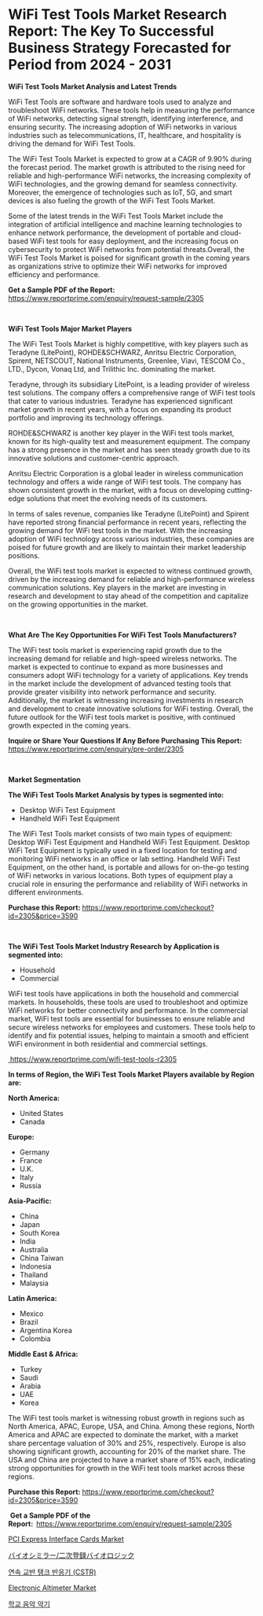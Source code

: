 <p><h1>WiFi Test Tools Market Research Report: The Key To Successful Business Strategy Forecasted for Period from 2024 - 2031</h1></p><p><strong>WiFi Test Tools Market Analysis and Latest Trends</strong></p>
<p><p>WiFi Test Tools are software and hardware tools used to analyze and troubleshoot WiFi networks. These tools help in measuring the performance of WiFi networks, detecting signal strength, identifying interference, and ensuring security. The increasing adoption of WiFi networks in various industries such as telecommunications, IT, healthcare, and hospitality is driving the demand for WiFi Test Tools.</p><p>The WiFi Test Tools Market is expected to grow at a CAGR of 9.90% during the forecast period. The market growth is attributed to the rising need for reliable and high-performance WiFi networks, the increasing complexity of WiFi technologies, and the growing demand for seamless connectivity. Moreover, the emergence of technologies such as IoT, 5G, and smart devices is also fueling the growth of the WiFi Test Tools Market.</p><p>Some of the latest trends in the WiFi Test Tools Market include the integration of artificial intelligence and machine learning technologies to enhance network performance, the development of portable and cloud-based WiFi test tools for easy deployment, and the increasing focus on cybersecurity to protect WiFi networks from potential threats.Overall, the WiFi Test Tools Market is poised for significant growth in the coming years as organizations strive to optimize their WiFi networks for improved efficiency and performance.</p></p>
<p><strong>Get a Sample PDF of the Report:&nbsp;</strong> <a href="https://www.reportprime.com/enquiry/request-sample/2305">https://www.reportprime.com/enquiry/request-sample/2305</a></p>
<p>&nbsp;</p>
<p><strong>WiFi Test Tools Major Market Players</strong></p>
<p><p>The WiFi Test Tools Market is highly competitive, with key players such as Teradyne (LitePoint), ROHDE&SCHWARZ, Anritsu Electric Corporation, Spirent, NETSCOUT, National Instruments, Greenlee, Viavi, TESCOM Co., LTD., Dycon, Vonaq Ltd, and Trilithic Inc. dominating the market.</p><p>Teradyne, through its subsidiary LitePoint, is a leading provider of wireless test solutions. The company offers a comprehensive range of WiFi test tools that cater to various industries. Teradyne has experienced significant market growth in recent years, with a focus on expanding its product portfolio and improving its technology offerings.</p><p>ROHDE&SCHWARZ is another key player in the WiFi test tools market, known for its high-quality test and measurement equipment. The company has a strong presence in the market and has seen steady growth due to its innovative solutions and customer-centric approach.</p><p>Anritsu Electric Corporation is a global leader in wireless communication technology and offers a wide range of WiFi test tools. The company has shown consistent growth in the market, with a focus on developing cutting-edge solutions that meet the evolving needs of its customers.</p><p>In terms of sales revenue, companies like Teradyne (LitePoint) and Spirent have reported strong financial performance in recent years, reflecting the growing demand for WiFi test tools in the market. With the increasing adoption of WiFi technology across various industries, these companies are poised for future growth and are likely to maintain their market leadership positions.</p><p>Overall, the WiFi test tools market is expected to witness continued growth, driven by the increasing demand for reliable and high-performance wireless communication solutions. Key players in the market are investing in research and development to stay ahead of the competition and capitalize on the growing opportunities in the market.</p></p>
<p>&nbsp;</p>
<p><strong>What Are The Key Opportunities For WiFi Test Tools Manufacturers?</strong></p>
<p><p>The WiFi test tools market is experiencing rapid growth due to the increasing demand for reliable and high-speed wireless networks. The market is expected to continue to expand as more businesses and consumers adopt WiFi technology for a variety of applications. Key trends in the market include the development of advanced testing tools that provide greater visibility into network performance and security. Additionally, the market is witnessing increasing investments in research and development to create innovative solutions for WiFi testing. Overall, the future outlook for the WiFi test tools market is positive, with continued growth expected in the coming years.</p></p>
<p><strong>Inquire or Share Your Questions If Any Before Purchasing This Report:</strong> <a href="https://www.reportprime.com/enquiry/pre-order/2305">https://www.reportprime.com/enquiry/pre-order/2305</a></p>
<p>&nbsp;</p>
<p><strong>Market Segmentation</strong></p>
<p><strong>The WiFi Test Tools Market Analysis by types is segmented into:</strong></p>
<p><ul><li>Desktop WiFi Test Equipment</li><li>Handheld WiFi Test Equipment</li></ul></p>
<p><p>The WiFi Test Tools market consists of two main types of equipment: Desktop WiFi Test Equipment and Handheld WiFi Test Equipment. Desktop WiFi Test Equipment is typically used in a fixed location for testing and monitoring WiFi networks in an office or lab setting. Handheld WiFi Test Equipment, on the other hand, is portable and allows for on-the-go testing of WiFi networks in various locations. Both types of equipment play a crucial role in ensuring the performance and reliability of WiFi networks in different environments.</p></p>
<p><strong>Purchase this Report:&nbsp;</strong><a href="https://www.reportprime.com/checkout?id=2305&price=3590">https://www.reportprime.com/checkout?id=2305&price=3590</a></p>
<p>&nbsp;</p>
<p><strong>The WiFi Test Tools Market Industry Research by Application is segmented into:</strong></p>
<p><ul><li>Household</li><li>Commercial</li></ul></p>
<p><p>WiFi test tools have applications in both the household and commercial markets. In households, these tools are used to troubleshoot and optimize WiFi networks for better connectivity and performance. In the commercial market, WiFi test tools are essential for businesses to ensure reliable and secure wireless networks for employees and customers. These tools help to identify and fix potential issues, helping to maintain a smooth and efficient WiFi environment in both residential and commercial settings.</p></p>
<p><a href="https://www.reportprime.com/wifi-test-tools-r2305">&nbsp;https://www.reportprime.com/wifi-test-tools-r2305</a></p>
<p><strong>In terms of Region, the WiFi Test Tools Market Players available by Region are:</strong></p>
<p>
    <p> <strong> North America: </strong>
        <ul>
            <li>United States</li>
            <li>Canada</li>
        </ul>
        </p> 
    <p> <strong> Europe: </strong>
        <ul>
            <li>Germany</li>
            <li>France</li>
            <li>U.K.</li>
            <li>Italy</li>
            <li>Russia</li>
        </ul>
        </p> 
    <p> <strong> Asia-Pacific: </strong>
        <ul>
            <li>China</li>
            <li>Japan</li>
            <li>South Korea</li>
            <li>India</li>
            <li>Australia</li>
            <li>China Taiwan</li>
            <li>Indonesia</li>
            <li>Thailand</li>
            <li>Malaysia</li>
        </ul>
        </p> 
    <p> <strong> Latin America: </strong>
        <ul>
            <li>Mexico</li>
            <li>Brazil</li>
            <li>Argentina Korea</li>
            <li>Colombia</li>
        </ul>
        </p> 
    <p> <strong> Middle East & Africa: </strong>
        <ul>
            <li>Turkey</li>
            <li>Saudi</li>
            <li>Arabia</li>
            <li>UAE</li>
            <li>Korea</li>
        </ul>
    </p>
    </p>
<p><p>The WiFi test tools market is witnessing robust growth in regions such as North America, APAC, Europe, USA, and China. Among these regions, North America and APAC are expected to dominate the market, with a market share percentage valuation of 30% and 25%, respectively. Europe is also showing significant growth, accounting for 20% of the market share. The USA and China are projected to have a market share of 15% each, indicating strong opportunities for growth in the WiFi test tools market across these regions.</p></p>
<p><strong>Purchase this Report: </strong><a href="https://www.reportprime.com/checkout?id=2305&price=3590">https://www.reportprime.com/checkout?id=2305&price=3590</a></p>
<p>&nbsp;<strong>Get a Sample PDF of the Report:&nbsp;&nbsp;</strong><a href="https://www.reportprime.com/enquiry/request-sample/2305">https://www.reportprime.com/enquiry/request-sample/2305</a></p>
<p><strong></strong></p>
<p><p><a href="https://github.com/fiixsa/Market-Research-Report-List-4/blob/main/pci-express-interface-cards-market.md">PCI Express Interface Cards Market</a></p><p><a href="https://github.com/DeonBoer2023/Market-Research-Report-List-3/blob/main/456682482692.md">バイオシミラー/二次登録バイオロジック</a></p><p><a href="https://github.com/alfitoms13/Market-Research-Report-List-2/blob/main/6939126102826.md">연속 교반 탱크 반응기 (CSTR)</a></p><p><a href="https://github.com/Airanohannonzb68e5pb53oc1/Market-Research-Report-List-4/blob/main/electronic-altimeter-market.md">Electronic Altimeter Market</a></p><p><a href="https://github.com/erwindropdead54/Market-Research-Report-List-2/blob/main/6452941102825.md">학교 음악 악기</a></p></p>